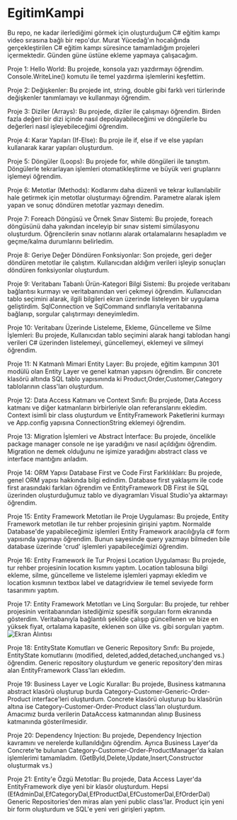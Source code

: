 # EgitimKampi

Bu repo, ne kadar ilerlediğimi görmek için oluşturduğum C# eğitim kampı video sırasına bağlı bir repo'dur. Murat Yücedağ'ın hocalığında gerçekleştirilen C# eğitim kampı süresince tamamladığım projeleri içermektedir. Günden güne üstüne ekleme yapmaya çalışacağım.




Proje 1: Hello World:
Bu projede, konsola yazı yazdırmayı öğrendim. Console.WriteLine() komutu ile temel yazdırma işlemlerini keşfettim.

Proje 2: Değişkenler:
Bu projede int, string, double gibi farklı veri türlerinde değişkenler tanımlamayı ve kullanmayı öğrendim. 

Proje 3: Diziler (Arrays):
Bu projede, diziler ile çalışmayı öğrendim. Birden fazla değeri bir dizi içinde nasıl depolayabileceğimi ve döngülerle bu değerleri nasıl işleyebileceğimi öğrendim. 

Proje 4: Karar Yapıları (If-Else):
Bu proje ile if, else if ve else yapıları kullanarak karar yapıları oluşturdum. 

Proje 5: Döngüler (Loops):
Bu projede for, while döngüleri ile tanıştım. Döngülerle tekrarlayan işlemleri otomatikleştirme ve büyük veri gruplarını işlemeyi öğrendim. 

Proje 6: Metotlar (Methods):
Kodlarımı daha düzenli ve tekrar kullanılabilir hale getirmek için metotlar oluşturmayı öğrendim. Parametre alarak işlem yapan ve sonuç döndüren metotlar yazmayı denedim. 

Proje 7: Foreach Döngüsü ve Örnek Sınav Sistemi:
Bu projede, foreach döngüsünü daha yakından inceleyip bir sınav sistemi simülasyonu oluşturdum. Öğrencilerin sınav notlarını alarak ortalamalarını hesapladım ve geçme/kalma durumlarını belirledim. 

Proje 8: Geriye Değer Döndüren Fonksiyonlar:
Son projede, geri değer döndüren metotlar ile çalıştım. Kullanıcıdan aldığım verileri işleyip sonuçları döndüren fonksiyonlar oluşturdum.

Proje 9: Veritabanı Tabanlı Ürün-Kategori Bilgi Sistemi:
Bu projede veritabanı bağlantısı kurmayı ve veritabanından veri çekmeyi öğrendim. Kullanıcıdan tablo seçimini alarak, ilgili bilgileri ekran üzerinde listeleyen bir uygulama geliştirdim. SqlConnection ve SqlCommand sınıflarıyla veritabanına bağlanıp, sorgular çalıştırmayı deneyimledim.

Proje 10: Veritabanı Üzerinde Listeleme, Ekleme, Güncelleme ve Silme İşlemleri:
Bu projede, Kullanıcıdan tablo seçimini alarak hangi tablodan hangi verileri C# üzerinden listelemeyi, güncellemeyi, eklemeyi ve silmeyi öğrendim. 

Proje 11: N Katmanlı Mimari Entity Layer:
Bu projede, eğitim kampının 301 modülü olan Entity Layer ve genel katman yapısını öğrendim. Bir concrete klasörü altında SQL tablo yapısınında ki Product,Order,Customer,Category tablolarının class'ları oluşturdum.

Proje 12: Data Access Katmanı ve Context Sınıfı:
Bu projede, Data Access katmanı ve diğer katmanların birbirleriyle olan referanslarını ekledim. Context isimli bir class oluşturdum ve EntityFramework Paketlerini kurmayı ve App.config yapısına ConnectionString eklemeyi öğrendim.

Proje 13: Migration İşlemleri ve Abstract İnterface:
Bu projede, öncelikle package manager console ne işe yaradığını ve nasıl açıldığını öğrendim. Migration ne demek olduğunu ne işimize yaradığını abstract class ve interface mantığını anladım.

Proje 14: ORM Yapısı Database First ve Code First Farklılıkları:
Bu projede, genel ORM yapısı hakkında bilgi edindim. Database first yaklaşımı ile code first arasındaki farkları öğrendim ve EntityFramework DB First ile SQL üzerinden oluşturduğumuz tablo ve diyagramları Visual Studio'ya aktarmayı öğrendim.

Proje 15: Entity Framework Metotları ile Proje Uygulaması:
Bu projede, Entity Framework metotları ile tur rehber projesinin girişini yaptım. Normalde Database'de yapabileceğimiz işlemleri Entity Framework aracılığıyla c# form yapısında yapmayı öğrendim. Bunun sayesinde query yazmayı bilmeden bile database üzerinde 'crud' işlemleri yapabileceğimizi öğrendim.

Proje 16: Entity Framework ile Tur Projesi Location Uygulaması:
Bu projede, tur rehber projesinin location kısmını yaptım. Location tablosuna bilgi ekleme, silme, güncelleme ve listeleme işlemleri yapmayı ekledim ve location kısmının textbox label ve datagridview ile temel seviyede form tasarımını yaptım.

Proje 17: Entity Framework Metotları ve Linq Sorgular:
Bu projede, tur rehber projesinin veritabanından istediğimiz spesifik sorguları form ekranında gösterdim. Veritabanıyla bağlantılı şekilde çalışıp güncellenen ve bize en yüksek fiyat, ortalama kapasite, eklenen son ülke vs. gibi sorguları yaptım. 
![Ekran Alıntısı](https://github.com/user-attachments/assets/4630ffb8-7d42-4264-b3fd-6081c03c1f47)

Proje 18: EntityState Komutları ve Generic Repository Sınıfı:
Bu projede, EntityState komutlarını (modified, deleted,added,detached,unchanged vs.) öğrendim. Generic repository oluşturdum ve generic repository'den miras alan EntityFramework Class'ları ekledim.

Proje 19: Business Layer ve Logic Kurallar:
Bu projede, Business katmanına abstract klasörü oluşturup burda Category-Customer-Generic-Order-Product interface'leri oluşturdum. Concrete klasörü oluşturup bu klasörün altına ise Category-Customer-Order-Product class'ları oluşturdum. Amacımız burda verilerin DataAccess katmanından alınıp Business katmanında gösterilmesidir.

Proje 20: Dependency Injection:
Bu projede, Dependency Injection kavramını ve nerelerde kullanıldığını öğrendim. Ayrıca Business Layer'da Concrete'te bulunan Category-Customer-Order-ProductManager'da kalan işlemlerimi tamamladım. (GetById,Delete,Update,Insert,Constructor oluşturmak vs.)

Proje 21: Entity'e Özgü Metotlar:
Bu projede, Data Access Layer'da EntityFramework diye yeni bir klasör oluşturdum. Hepsi (EfAdminDal,EfCategoryDal,EfProductDal,EfCustomerDal,EfOrderDal) Generic Repositories'den miras alan yeni public class'lar. Product için yeni bir form oluşturdum ve SQL'e yeni veri girişleri yaptım. 

